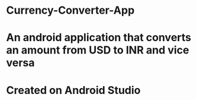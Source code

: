# Currency-Converter-App
# An android application that converts an amount from USD to INR and vice versa
# Created on Android Studio

